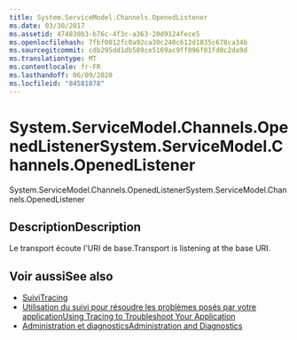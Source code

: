 ```yaml
---
title: System.ServiceModel.Channels.OpenedListener
ms.date: 03/30/2017
ms.assetid: 474830b3-b76c-4f3c-a363-20d9124fece5
ms.openlocfilehash: 7fbf0012fc0a92ca30c240c612d1835c678ca34b
ms.sourcegitcommit: cdb295dd1db589ce5169ac9ff096f01fd0c2da9d
ms.translationtype: MT
ms.contentlocale: fr-FR
ms.lasthandoff: 06/09/2020
ms.locfileid: "84581878"
---
```

# <a name="systemservicemodelchannelsopenedlistener"></a><span data-ttu-id="6594f-102">System.ServiceModel.Channels.OpenedListener</span><span class="sxs-lookup"><span data-stu-id="6594f-102">System.ServiceModel.Channels.OpenedListener</span></span>
<span data-ttu-id="6594f-103">System.ServiceModel.Channels.OpenedListener</span><span class="sxs-lookup"><span data-stu-id="6594f-103">System.ServiceModel.Channels.OpenedListener</span></span>  
  
## <a name="description"></a><span data-ttu-id="6594f-104">Description</span><span class="sxs-lookup"><span data-stu-id="6594f-104">Description</span></span>  
 <span data-ttu-id="6594f-105">Le transport écoute l'URI de base.</span><span class="sxs-lookup"><span data-stu-id="6594f-105">Transport is listening at the base URI.</span></span>  
  
## <a name="see-also"></a><span data-ttu-id="6594f-106">Voir aussi</span><span class="sxs-lookup"><span data-stu-id="6594f-106">See also</span></span>

- [<span data-ttu-id="6594f-107">Suivi</span><span class="sxs-lookup"><span data-stu-id="6594f-107">Tracing</span></span>](index.md)
- [<span data-ttu-id="6594f-108">Utilisation du suivi pour résoudre les problèmes posés par votre application</span><span class="sxs-lookup"><span data-stu-id="6594f-108">Using Tracing to Troubleshoot Your Application</span></span>](using-tracing-to-troubleshoot-your-application.md)
- [<span data-ttu-id="6594f-109">Administration et diagnostics</span><span class="sxs-lookup"><span data-stu-id="6594f-109">Administration and Diagnostics</span></span>](../index.md)
